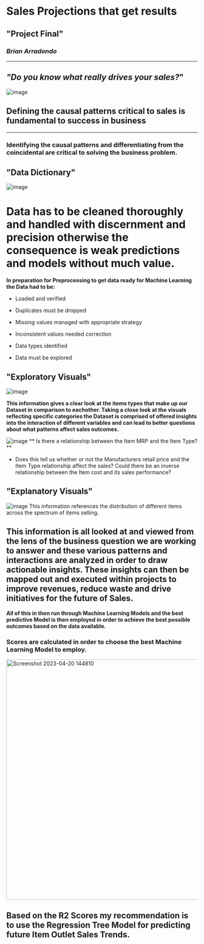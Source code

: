 # Sales Projections that get results
## "**Project Final**"
###  *Brian Arradondo*
---
## *"Do you know what really drives your sales?*" ##
![image](https://user-images.githubusercontent.com/126424848/230826094-baafa746-9e79-413d-a2a6-5b7735095116.png)

 ## Defining the causal patterns critical to sales is fundamental to success in business ##
---
### Identifying the causal patterns and differentiating from the coincidental are critical to solving the business problem. 
 ## "Data Dictionary"
![image](https://user-images.githubusercontent.com/126424848/233274674-36516c06-23a3-4af8-b1c6-7084fc832fb0.png)


 
# Data has to be cleaned thoroughly and handled with discernment and precision otherwise the consequence is weak predictions and models without much value. 
**In preparation for Preprocessing to get data ready for Machine Learning the Data had to be:**
- Loaded and verified
- Duplicates must be dropped 
- Missing values managed with appropriate strategy
- Inconsistent values needed correction
- Data types identified

- Data must be explored
## "Exploratory Visuals"
![image](https://user-images.githubusercontent.com/126424848/230848873-e8ab4bd8-0dbc-4bc1-9f2b-1e24a7daeb48.png)

**This information gives a clear look at the items types that make up our Dataset in comparison to eachother. Taking a close look at the visuals reflecting specific categories the Dataset is comprised of offered insights into the interaction of different variables and can lead to better questions about what patterns affect sales outcomes.** 

![image](https://user-images.githubusercontent.com/126424848/233461155-bff6132c-5ebc-4312-ba71-711b4799062b.png)
** Is there a relationship between the Item MRP and the Item Type?** 

- Does this tell us whether or not the Manufacturers retail price and the Item Type relationship affect the sales? Could there be an inverse relationship between the Item cost and its sales performance?
## "Explanatory Visuals"
![image](https://user-images.githubusercontent.com/126424848/230848935-1b613d07-fa83-40a7-afd8-3a2259682f0a.png)
This information references the distribution of different items across the spectrum of items selling. 

## This information is all looked at and viewed from the lens of the business question we are working to answer and these various patterns and interactions are analyzed in order to draw actionable insights. These insights can then be mapped out and executed within projects to improve revenues, reduce waste and drive initiatives for the future of Sales. 

**All of this in then run through Machine Learning Models and the best predictive Model is then employed in order to achieve the best possible outcomes based on the data available.** 

### Scores are calculated in order to choose the best Machine Learning Model to employ. 
<img width="631" alt="Screenshot 2023-04-20 144810" src="https://user-images.githubusercontent.com/126424848/233472815-fae96966-8a47-4e3b-8a5d-cc746e6f001e.png">


## Based on the R2 Scores my recommendation is to use the Regression Tree Model for predicting future Item Outlet Sales Trends.
